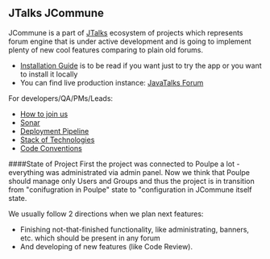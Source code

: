 JTalks JCommune
---
JCommune is a part of [JTalks](http://jtalks.org) ecosystem of projects which represents forum engine that is under active development and is going to implement plenty of new cool features comparing to plain old forums.

* [Installation Guide](docs/installation/general-installation-guide.md) is to be read if you want just to try the app or you want to install it locally
* You can find live production instance: [JavaTalks Forum](http://javatalks.ru)

For developers/QA/PMs/Leads:
* [How to join us](http://jtalks.org/display/jtalks/How+to+join+us)
* [Sonar](http://sonar.jtalks.org/dashboard/index/1)
* [Deployment Pipeline](http://ci.jtalks.org/view/JCommune.%20Pipeline)
* [Stack of Technologies](http://jtalks.org/display/jtalks/Stack+of+technologies)
* [Code Conventions](http://jtalks.org/display/jtalks/Code+Conventions)

####State of Project
First the project was connected to Poulpe a lot - everything was administrated via admin panel. Now we think that Poulpe should manage only Users and Groups and thus the project is in transition from "conifugration in Poulpe" state to "configuration in JCommune itself state.

We usually follow 2 directions when we plan next features:
 - Finishing not-that-finished functionality, like administrating, banners, etc. which should be present in any forum
 - And developing of new features (like Code Review).